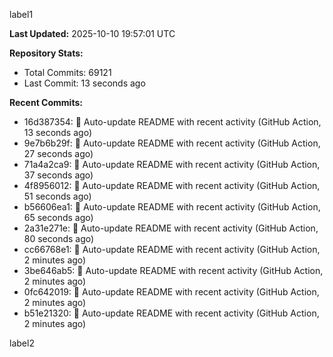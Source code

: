 
label1 
<!-- ACTIVITY_START -->
**Last Updated:** 2025-10-10 19:57:01 UTC

**Repository Stats:**
- Total Commits: 69121
- Last Commit: 13 seconds ago

**Recent Commits:**
- 16d387354: 🤖 Auto-update README with recent activity (GitHub Action, 13 seconds ago)
- 9e7b6b29f: 🤖 Auto-update README with recent activity (GitHub Action, 27 seconds ago)
- 71a4a2ca9: 🤖 Auto-update README with recent activity (GitHub Action, 37 seconds ago)
- 4f8956012: 🤖 Auto-update README with recent activity (GitHub Action, 51 seconds ago)
- b56606ea1: 🤖 Auto-update README with recent activity (GitHub Action, 65 seconds ago)
- 2a31e271e: 🤖 Auto-update README with recent activity (GitHub Action, 80 seconds ago)
- cc66768e1: 🤖 Auto-update README with recent activity (GitHub Action, 2 minutes ago)
- 3be646ab5: 🤖 Auto-update README with recent activity (GitHub Action, 2 minutes ago)
- 0fc642019: 🤖 Auto-update README with recent activity (GitHub Action, 2 minutes ago)
- b51e21320: 🤖 Auto-update README with recent activity (GitHub Action, 2 minutes ago)
<!-- ACTIVITY_END -->

label2

